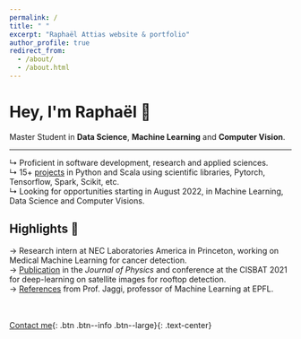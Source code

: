 ```yaml
---
permalink: /
title: " "
excerpt: "Raphaël Attias website & portfolio"
author_profile: true
redirect_from: 
  - /about/
  - /about.html
---
```

# Hey, I'm Raphaël <span class="wave">👋</span> 
Master Student in **Data Science**, **Machine Learning** and **Computer Vision**.<br>


---

↳ Proficient in software development, research and applied sciences.<br>
↳ 15+ [projects](/year-archive/) in Python and Scala using scientific libraries, Pytorch, Tensorflow, Spark, Scikit, etc. <br>
↳ Looking for opportunities starting in August 2022, in Machine Learning, Data Science and Computer Visions. 

## Highlights 🌟
→ Research intern at NEC Laboratories America in Princeton, working on Medical Machine Learning for cancer detection.<br>
→ [Publication](/publications/) in the *Journal of Physics* and conference at the CISBAT 2021 for deep-learning on satellite images for rooftop detection. <br>
→ [References](/files/recommendation.pdf) from Prof. Jaggi, professor of Machine Learning at EPFL.

<br><br>
[Contact me](mailto:raphael.attias@epfl.ch){: .btn .btn--info .btn--large}{: .text-center}